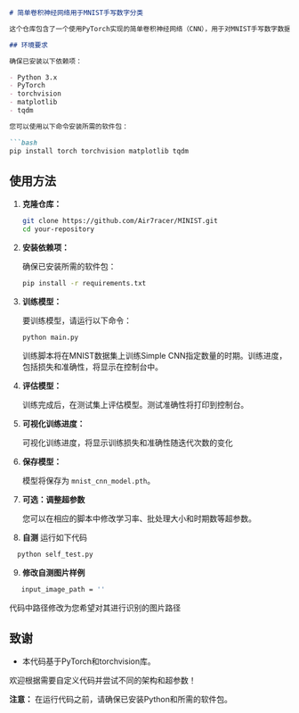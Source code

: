 ```markdown
# 简单卷积神经网络用于MNIST手写数字分类

这个仓库包含了一个使用PyTorch实现的简单卷积神经网络（CNN），用于对MNIST手写数字数据集进行分类。代码包括训练和测试过程，以及保存训练好的模型的选项。

## 环境要求

确保已安装以下依赖项：

- Python 3.x
- PyTorch
- torchvision
- matplotlib
- tqdm

您可以使用以下命令安装所需的软件包：

```bash
pip install torch torchvision matplotlib tqdm
```

## 使用方法

1. **克隆仓库：**

   ```bash
   git clone https://github.com/Air7racer/MINIST.git
   cd your-repository
   ```

2. **安装依赖项：**

   确保已安装所需的软件包：

   ```bash
   pip install -r requirements.txt
   ```

3. **训练模型：**

   要训练模型，请运行以下命令：

   ```bash
   python main.py
   ```

   训练脚本将在MNIST数据集上训练Simple CNN指定数量的时期。训练进度，包括损失和准确性，将显示在控制台中。


4. **评估模型：**

   训练完成后，在测试集上评估模型。测试准确性将打印到控制台。


5. **可视化训练进度：**


   可视化训练进度，将显示训练损失和准确性随迭代次数的变化

  

6. **保存模型：**


   模型将保存为 `mnist_cnn_model.pth`。

7. **可选：调整超参数**

   您可以在相应的脚本中修改学习率、批处理大小和时期数等超参数。


8. **自测**
  运行如下代码
 ```bash
   python self_test.py
   ```
9. **修改自测图片样例**
```bash
   input_image_path = ''
   ```
  代码中路径修改为您希望对其进行识别的图片路径
## 致谢

- 本代码基于PyTorch和torchvision库。

欢迎根据需要自定义代码并尝试不同的架构和超参数！

**注意：** 在运行代码之前，请确保已安装Python和所需的软件包。
